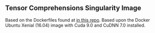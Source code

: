 Tensor Comprehensions Singularity Image
---------------------------------------

Based on the Dockerfiles found at [in this repo][1]. Based upon the Docker Ubuntu Xenial (16.04) image with Cuda 9.0 and CuDNN 7.0 installed.

[1]: https://github.com/prigoyal/TensorComprehensions/blob/master/docker
